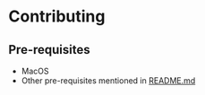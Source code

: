 # Contributing

## Pre-requisites

- MacOS
- Other pre-requisites mentioned in [README.md](https://github.com/AndyObtiva/glimmer-dsl-opal/tree/master#pre-requisites)

